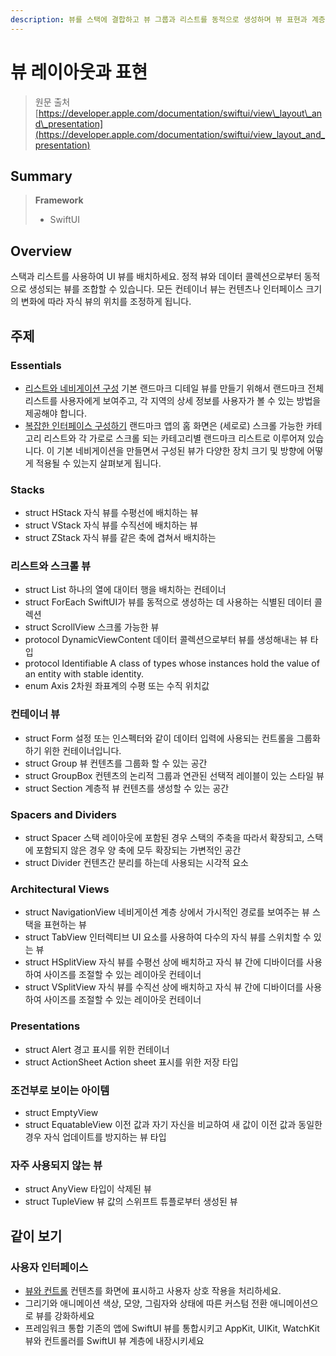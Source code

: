 ```yaml
---
description: 뷰를 스택에 결합하고 뷰 그룹과 리스트를 동적으로 생성하며 뷰 표현과 계층을 정의하세요
---
```


# 뷰 레이아웃과 표현

> 원문 출처  
> [https://developer.apple.com/documentation/swiftui/view\_layout\_and\_presentation](https://developer.apple.com/documentation/swiftui/view_layout_and_presentation)

## Summary

> **Framework**
>
> * SwiftUI

## Overview

스택과 리스트를 사용하여 UI 뷰를 배치하세요. 정적 뷰와 데이터 콜렉션으로부터 동적으로 생성되는 뷰를 조합할 수 있습니다. 모든 컨테이너 뷰는 컨텐츠나 인터페이스 크기의 변화에 따라 자식 뷰의 위치를 조정하게 됩니다.

## 주제

### Essentials

* [리스트와 네비게이션 구성](https://developer.apple.com/tutorials/swiftui/building-lists-and-navigation) 기본 랜드마크 디테일 뷰를 만들기 위해서 랜드마크 전체 리스트를 사용자에게 보여주고,  각 지역의 상세 정보를 사용자가 볼 수 있는 방법을 제공해야 합니다.
* [복잡한 인터페이스 구성하기](https://developer.apple.com/tutorials/swiftui/composing-complex-interfaces) 랜드마크 앱의 홈 화면은 \(세로로\) 스크롤 가능한 카테고리 리스트와 각 가로로 스크롤 되는 카테고리별 랜드마크 리스트로 이루어져 있습니다. 이 기본 네비게이션을 만들면서 구성된 뷰가 다양한 장치 크기 및 방향에 어떻게 적용될 수 있는지 살펴보게 됩니다.

### Stacks

* struct HStack 자식 뷰를 수평선에 배치하는 뷰
* struct VStack 자식 뷰를 수직선에 배치하는 뷰
* struct ZStack 자식 뷰를 같은 축에 겹쳐서 배치하는 

### 리스트와 스크롤 뷰

* struct List 하나의 열에 대이터 행을 배치하는 컨테이너
* struct ForEach SwiftUI가 뷰를 동적으로 생성하는 데 사용하는 식별된 데이터 콜렉션
* struct ScrollView 스크롤 가능한 뷰
* protocol DynamicViewContent 데이터 콜렉션으로부터 뷰를 생성해내는 뷰 타입
* protocol Identifiable A class of types whose instances hold the value of an entity with stable identity.
* enum Axis 2차원 좌표계의 수평 또는 수직 위치값

### 컨테이너 뷰

* struct Form 설정 또는 인스펙터와 같이 데이터 입력에 사용되는 컨트롤을 그룹화 하기 위한 컨테이너입니다.
* struct Group 뷰 컨텐츠를 그룹화 할 수 있는 공간
* struct GroupBox 컨텐츠의 논리적 그룹과 연관된 선택적 레이블이 있는 스타일 뷰
* struct Section 계층적 뷰 컨텐츠를 생성할 수 있는 공간

### Spacers and Dividers

* struct Spacer 스택 레이아웃에 포함된 경우 스택의 주축을 따라서 확장되고, 스택에 포함되지 않은 경우 양 축에 모두 확장되는 가변적인 공간
* struct Divider 컨텐츠간 분리를 하는데 사용되는 시각적 요소

### Architectural Views

* struct NavigationView 네비게이션 계층 상에서 가시적인 경로를 보여주는 뷰 스택을 표현하는 뷰
* struct TabView 인터렉티브 UI 요소를 사용하여 다수의 자식 뷰를 스위치할 수 있는 뷰
* struct HSplitView 자식 뷰를 수평선 상에 배치하고 자식 뷰 간에 디바이더를 사용하여 사이즈를 조절할 수 있는 레이아웃 컨테이너
* struct VSplitView 자식 뷰를 수직선 상에 배치하고 자식 뷰 간에 디바이더를 사용하여 사이즈를 조절할 수 있는 레이아웃 컨테이너

### Presentations

* struct Alert 경고 표시를 위한 컨테이너
* struct ActionSheet Action sheet 표시를 위한 저장 타입

### 조건부로 보이는 아이템

* struct EmptyView
* struct EquatableView 이전 값과 자기 자신을 비교하여 새 값이 이전 값과 동일한 경우 자식 업데이트를 방지하는 뷰 타입

### 자주 사용되지 않는 뷰

* struct AnyView 타입이 삭제된 뷰
* struct TupleView 뷰 값의 스위프트 튜플로부터 생성된 뷰



## 같이 보기

### 사용자 인터페이스

* [뷰와 컨트롤](undefined.md) 컨텐츠를 화면에 표시하고 사용자 상호 작용을 처리하세요.
* 그리기와 애니메이션 색상, 모양, 그림자와 상태에 따른 커스텀 전환 애니메이션으로 뷰를 강화하세요
* 프레임워크 통합 기존의 앱에 SwiftUI 뷰를 통합시키고 AppKit, UIKit, WatchKit 뷰와 컨트롤러를 SwiftUI 뷰 계층에 내장시키세요





